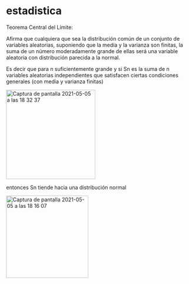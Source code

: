 # estadistica
Teorema Central del Límite:

Afirma que cualquiera que sea la distribución común de un conjunto de variables aleatorias, suponiendo que la media y la varianza son finitas, la suma de un número moderadamente grande de ellas será una variable aleatoria con distribución parecida a la normal.

Es decir que para n suficientemente grande y si Sn es la suma de n variables aleatorias independientes que satisfacen ciertas condiciones generales (con media y varianza finitas)

<img width="242" alt="Captura de pantalla 2021-05-05 a las 18 32 37" src="https://user-images.githubusercontent.com/44638934/117176584-52ddc300-add0-11eb-9b03-b81c854be2a2.png">


entonces Sn tiende hacia una distribución normal

<img width="223" alt="Captura de pantalla 2021-05-05 a las 18 16 07" src="https://user-images.githubusercontent.com/44638934/117174490-0d1ffb00-adce-11eb-9c0e-1d3bcbd38bad.png">
